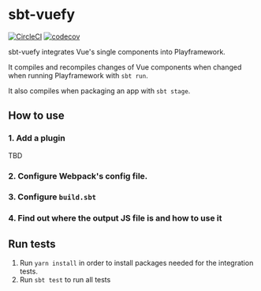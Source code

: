 sbt-vuefy
==========

[![CircleCI](https://circleci.com/gh/GIVESocialMovement/sbt-vuefy/tree/master.svg?style=svg)](https://circleci.com/gh/GIVESocialMovement/sbt-vuefy/tree/master)
[![codecov](https://codecov.io/gh/GIVESocialMovement/sbt-vuefy/branch/master/graph/badge.svg)](https://codecov.io/gh/GIVESocialMovement/sbt-vuefy)

sbt-vuefy integrates Vue's single components into Playframework.

It compiles and recompiles changes of Vue components when changed when running Playframework with `sbt run`.

It also compiles when packaging an app with `sbt stage`.


How to use
-----------

### 1. Add a plugin

TBD

### 2. Configure Webpack's config file.

### 3. Configure `build.sbt`

### 4. Find out where the output JS file is and how to use it



Run tests
---------------

1. Run `yarn install` in order to install packages needed for the integration tests.
2. Run `sbt test` to run all tests
